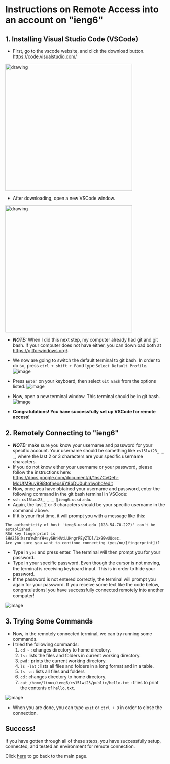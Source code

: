 # Instructions on Remote Access into an account on "ieng6"

## 1. Installing Visual Studio Code (VSCode)
- First, go to the vscode website, and click the download button. https://code.visualstudio.com/
<img src="https://user-images.githubusercontent.com/36450749/211910195-0732c7fb-37cd-4839-8201-39ead2903b92.png" alt="drawing" width="400">

- After downloading, open a new VSCode window.
<img src="https://user-images.githubusercontent.com/36450749/211910842-aa5105f5-5c9e-47bb-9a0c-d5987d44b8c1.png" alt="drawing" width="400">


- ***NOTE:*** When I did this next step, my computer already had git and git bash. If your computer does not have either, you can download both at https://gitforwindows.org/. 
- We now are going to switch the default terminal to git bash. In order to do so, press `ctrl + shift + P`and type `Select Default Profile`.
![image](https://user-images.githubusercontent.com/36450749/211911762-deb6dcae-c087-41ad-b694-47ebc7e59fc1.png)

- Press `Enter` on your keyboard, then select `Git Bash` from the options listed.
![image](https://user-images.githubusercontent.com/36450749/211912117-cf093ddd-7fe5-4b3f-be12-4808747fe717.png)

- Now, open a new terminal window. This terminal should be in git bash.
![image](https://user-images.githubusercontent.com/36450749/211912397-487e085e-a47b-4903-a20c-4a0b8bd6292a.png)

- **Congratulations! You have successfully set up VSCode for remote access!**

## 2. Remotely Connecting to "ieng6"
- ***NOTE:*** make sure you know your username and password for your specific account. Your username should be something like `cs15lwi23_ _ _`, where the last 2 or 3 characters are your specific username characters.
- If you do not know either your username or your password, please follow the instructions here: https://docs.google.com/document/d/1hs7CyQeh-MdUfM9uv99i8tqfneos6Y8bDU0uhn1wqho/edit
- Now, once you have obtained your username and password, enter the following command in the git bash terminal in VSCode: 
- `ssh cs15lwi23_ _ _ @ieng6.ucsd.edu`.
- Again, the last 2 or 3 characters should be your specific username in the command above.
- If it is your first time, it will prompt you with a message like this:
```
The authenticity of host 'ieng6.ucsd.edu (128.54.70.227)' can't be established.
RSA key fingerprint is SHA256:ksruYwhnYH+sySHnHAtLUHngrPEyZTDl/1x99wUQcec.
Are you sure you want to continue connecting (yes/no/[fingerprint])? 
```
- Type in `yes` and press enter. The terminal will then prompt you for your password.
- Type in your specific password. Even though the cursor is not moving, the terminal is receiving keyboard input. This is in order to hide your password.
- If the password is not entered correctly, the terminal will prompt you again for your password. If you receive some text like the code below, congratulations! you have successfully connected remotely into another computer!

![image](https://user-images.githubusercontent.com/36450749/211918531-4d259064-6d7b-459d-8601-c7f0640039cf.png)

## 3. Trying Some Commands
- Now, in the remotely connected terminal, we can try running some commands.
- I tried the following commands:
  1. `cd ~` : changes directory to home directory.
  2. `ls` : lists the files and folders in current working directory.
  3. `pwd` : prints the current working directory.
  4. `ls -lat` : lists all files and folders in a long format and in a table.
  5. `ls -a` : lists all files and folders
  6. `cd` : changes directory to home directory.
  7. `cat /home/linux/ieng6/cs15lwi23/public/hello.txt` : tries to print the contents of `hello.txt`.

![image](https://user-images.githubusercontent.com/36450749/211920047-389c12e3-85c3-47fe-8f7c-0ec52f9c506c.png)

- When you are done, you can type `exit` or `ctrl + D` in order to close the connection.

## Success!
If you have gotten through all of these steps, you have successfully setup, connected, and tested an environment for remote connection.


Click [here](https://gregoryweber.github.io/cse15l-lab-reports/) to go back to the main page.

